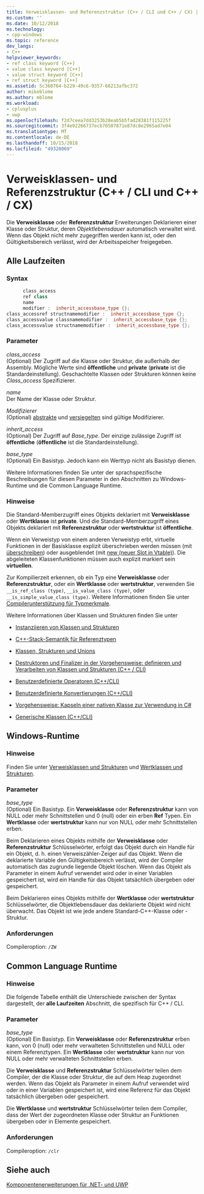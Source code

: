 ```yaml
---
title: Verweisklassen- und Referenzstruktur (C++ / CLI und C++ / CX) | Microsoft-Dokumentation
ms.custom: ''
ms.date: 10/12/2018
ms.technology:
- cpp-windows
ms.topic: reference
dev_langs:
- C++
helpviewer_keywords:
- ref class keyword [C++]
- value class keyword [C++]
- value struct keyword [C++]
- ref struct keyword [C++]
ms.assetid: 5c360764-b229-49c6-9357-66213afbc372
author: mikeblome
ms.author: mblome
ms.workload:
- cplusplus
- uwp
ms.openlocfilehash: f2d7ceea7dd3253b28eab5b5fad28381f115225f
ms.sourcegitcommit: 3f4e92266737ecb70507871e87dc8e2965ad7e04
ms.translationtype: MT
ms.contentlocale: de-DE
ms.lasthandoff: 10/15/2018
ms.locfileid: "49328069"
---
```

# <a name="ref-class-and-ref-struct--ccli-and-ccx"></a>Verweisklassen- und Referenzstruktur (C++ / CLI und C++ / CX)

Die **Verweisklasse** oder **Referenzstruktur** Erweiterungen Deklarieren einer Klasse oder Struktur, deren *Objektlebensdauer* automatisch verwaltet wird. Wenn das Objekt nicht mehr zugegriffen werden kann ist, oder den Gültigkeitsbereich verlässt, wird der Arbeitsspeicher freigegeben.

## <a name="all-runtimes"></a>Alle Laufzeiten

### <a name="syntax"></a>Syntax

```cpp
      class_access
      ref class
      name
      modifier :  inherit_accessbase_type {};
class_accessref structnamemodifier :  inherit_accessbase_type {};
class_accessvalue classnamemodifier :  inherit_accessbase_type {};
class_accessvalue structnamemodifier :  inherit_accessbase_type {};

```

### <a name="parameters"></a>Parameter

*class_access*<br/>
(Optional) Der Zugriff auf die Klasse oder Struktur, die außerhalb der Assembly. Mögliche Werte sind **öffentliche** und **private** (**private** ist die Standardeinstellung). Geschachtelte Klassen oder Strukturen können keine *Class_access* Spezifizierer.

*name*<br/>
Der Name der Klasse oder Struktur.

*Modifizierer*<br/>
(Optional) [abstrakte](../windows/abstract-cpp-component-extensions.md) und [versiegelten](../windows/sealed-cpp-component-extensions.md) sind gültige Modifizierer.

*inherit_access*<br/>
(Optional) Der Zugriff auf *Base_type*. Der einzige zulässige Zugriff ist **öffentliche** (**öffentliche** ist die Standardeinstellung).

*base_type*<br/>
(Optional) Ein Basistyp. Jedoch kann ein Werttyp nicht als Basistyp dienen.

Weitere Informationen finden Sie unter der sprachspezifische Beschreibungen für diesen Parameter in den Abschnitten zu Windows-Runtime und die Common Language Runtime.

### <a name="remarks"></a>Hinweise

Die Standard-Memberzugriff eines Objekts deklariert mit **Verweisklasse** oder **Wertklasse** ist **private**. Und die Standard-Memberzugriff eines Objekts deklariert mit **Referenzstruktur** oder **wertstruktur** ist **öffentliche**.

Wenn ein Verweistyp von einem anderen Verweistyp erbt, virtuelle Funktionen in der Basisklasse explizit überschrieben werden müssen (mit [überschreiben](../windows/override-cpp-component-extensions.md)) oder ausgeblendet (mit [new (neuer Slot in Vtable)](../windows/new-new-slot-in-vtable-cpp-component-extensions.md)). Die abgeleiteten Klassenfunktionen müssen auch explizit markiert sein **virtuellen**.

Zur Kompilierzeit erkennen, ob ein Typ eine **Verweisklasse** oder **Referenzstruktur**, oder ein **Wertklasse** oder **wertstruktur**, verwenden Sie `__is_ref_class (type)`, `__is_value_class (type)`, oder `__is_simple_value_class (type)`. Weitere Informationen finden Sie unter [Compilerunterstützung für Typmerkmale](../windows/compiler-support-for-type-traits-cpp-component-extensions.md).

Weitere Informationen über Klassen und Strukturen finden Sie unter

- [Instanziieren von Klassen und Strukturen](../dotnet/how-to-define-and-consume-classes-and-structs-cpp-cli.md)

- [C++-Stack-Semantik für Referenztypen](../dotnet/cpp-stack-semantics-for-reference-types.md)

- [Klassen, Strukturen und Unions](../cpp/classes-and-structs-cpp.md)

- [Destruktoren und Finalizer in der Vorgehensweise: definieren und Verarbeiten von Klassen und Strukturen (C++ / CLI)](../dotnet/how-to-define-and-consume-classes-and-structs-cpp-cli.md#BKMK_Destructors_and_finalizers)

- [Benutzerdefinierte Operatoren (C++/CLI)](../dotnet/user-defined-operators-cpp-cli.md)

- [Benutzerdefinierte Konvertierungen (C++/CLI)](../dotnet/user-defined-conversions-cpp-cli.md)

- [Vorgehensweise: Kapseln einer nativen Klasse zur Verwendung in C#](../dotnet/how-to-wrap-native-class-for-use-by-csharp.md)

- [Generische Klassen (C++/CLI)](../windows/generic-classes-cpp-cli.md)

## <a name="windows-runtime"></a>Windows-Runtime

### <a name="remarks"></a>Hinweise

Finden Sie unter [Verweisklassen und Strukturen](../cppcx/ref-classes-and-structs-c-cx.md) und [Wertklassen und Strukturen](https://msdn.microsoft.com/library/windows/apps/hh699861.aspx).

### <a name="parameters"></a>Parameter

*base_type*<br/>
(Optional) Ein Basistyp. Ein **Verweisklasse** oder **Referenzstruktur** kann von NULL oder mehr Schnittstellen und 0 (null) oder ein erben **Ref** Typen. Ein **Wertklasse** oder **wertstruktur** kann nur von NULL oder mehr Schnittstellen erben.

Beim Deklarieren eines Objekts mithilfe der **Verweisklasse** oder **Referenzstruktur** Schlüsselwörter, erfolgt das Objekt durch ein Handle für ein Objekt, d. h. einen Verweiszähler-Zeiger auf das Objekt. Wenn die deklarierte Variable den Gültigkeitsbereich verlässt, wird der Compiler automatisch das zugrunde liegende Objekt löschen. Wenn das Objekt als Parameter in einem Aufruf verwendet wird oder in einer Variablen gespeichert ist, wird ein Handle für das Objekt tatsächlich übergeben oder gespeichert.

Beim Deklarieren eines Objekts mithilfe der **Wertklasse** oder **wertstruktur** Schlüsselwörter, die Objektlebensdauer das deklarierte Objekt wird nicht überwacht. Das Objekt ist wie jede andere Standard-C++-Klasse oder -Struktur.

### <a name="requirements"></a>Anforderungen

Compileroption: `/ZW`

## <a name="common-language-runtime"></a>Common Language Runtime

### <a name="remarks"></a>Hinweise

Die folgende Tabelle enthält die Unterschiede zwischen der Syntax dargestellt, der **alle Laufzeiten** Abschnitt, die spezifisch für C++ / CLI.

### <a name="parameters"></a>Parameter

*base_type*<br/>
(Optional) Ein Basistyp. Ein **Verweisklasse** oder **Referenzstruktur** erben kann, von 0 (null) oder mehr verwalteten Schnittstellen und NULL oder einem Referenztypen. Ein **Wertklasse** oder **wertstruktur** kann nur von NULL oder mehr verwalteten Schnittstellen erben.

Die **Verweisklasse** und **Referenzstruktur** Schlüsselwörter teilen dem Compiler, der die Klasse oder Struktur, die auf dem Heap zugeordnet werden. Wenn das Objekt als Parameter in einem Aufruf verwendet wird oder in einer Variablen gespeichert ist, wird eine Referenz für das Objekt tatsächlich übergeben oder gespeichert.

Die **Wertklasse** und **wertstruktur** Schlüsselwörter teilen dem Compiler, dass der Wert der zugeordneten Klasse oder Struktur an Funktionen übergeben oder in Elemente gespeichert.

### <a name="requirements"></a>Anforderungen

Compileroption: `/clr`

## <a name="see-also"></a>Siehe auch

[Komponentenerweiterungen für .NET- und UWP](../windows/component-extensions-for-runtime-platforms.md)